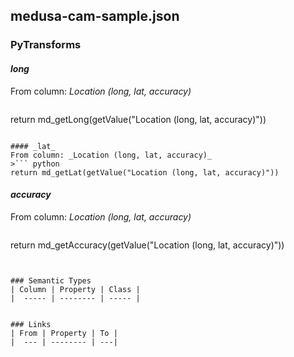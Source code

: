 ## medusa-cam-sample.json

### PyTransforms
#### _long_
From column: _Location (long, lat, accuracy)_
>``` python
return md_getLong(getValue("Location (long, lat, accuracy)"))
```

#### _lat_
From column: _Location (long, lat, accuracy)_
>``` python
return md_getLat(getValue("Location (long, lat, accuracy)"))
```

#### _accuracy_
From column: _Location (long, lat, accuracy)_
>``` python
return md_getAccuracy(getValue("Location (long, lat, accuracy)"))
```


### Semantic Types
| Column | Property | Class |
|  ----- | -------- | ----- |


### Links
| From | Property | To |
|  --- | -------- | ---|
